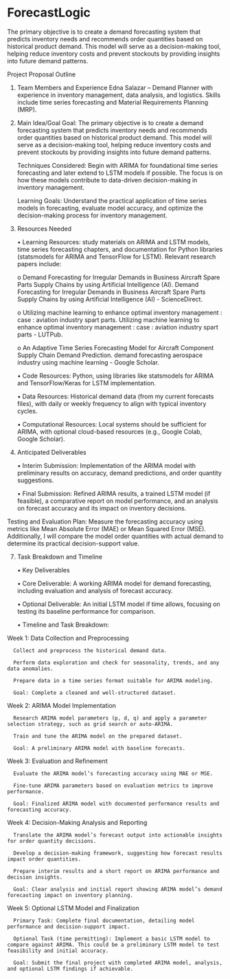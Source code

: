 # ForecastLogic
The primary objective is to create a demand forecasting system that predicts inventory needs and recommends order quantities based on historical product demand. This model will serve as a decision-making tool, helping reduce inventory costs and prevent stockouts by providing insights into future demand patterns.


Project Proposal Outline
1) Team Members and Experience
      Edna Salazar – Demand Planner with experience in inventory management, data analysis, and logistics. Skills include time series forecasting and Material Requirements Planning (MRP).

3) Main Idea/Goal
      Goal: The primary objective is to create a demand forecasting system that predicts inventory needs and recommends order quantities based on historical product demand. This model will serve as a decision-making tool, helping reduce inventory costs and prevent stockouts by providing insights into future demand patterns.

      Techniques Considered: Begin with ARIMA for foundational time series forecasting and later extend to LSTM models if possible. The focus is on how these models contribute to data-driven decision-making in inventory management.

      Learning Goals: Understand the practical application of time series models in forecasting, evaluate model accuracy, and optimize the decision-making process for inventory management.

5) Resources Needed

   •	Learning Resources: study materials on ARIMA and LSTM models, time series forecasting chapters, and documentation for Python libraries (statsmodels for ARIMA and TensorFlow for LSTM). Relevant research papers include: 

   o	Demand Forecasting for Irregular Demands in Business Aircraft Spare Parts Supply Chains by using Artificial Intelligence (AI). Demand Forecasting for Irregular Demands in Business Aircraft Spare Parts Supply Chains by using Artificial Intelligence (AI) - ScienceDirect.

   o	Utilizing machine learning to enhance optimal inventory management : case : aviation industry spart parts. Utilizing machine learning to enhance optimal inventory management : case : aviation industry spart parts - LUTPub.

   o	An Adaptive Time Series Forecasting Model for Aircraft Component Supply Chain Demand Prediction. demand forecasting aerospace industry using machine learning - Google Scholar.


   •	Code Resources: Python, using libraries like statsmodels for ARIMA and TensorFlow/Keras for LSTM implementation.

   •	Data Resources: Historical demand data (from my current forecasts files), with daily or weekly frequency to align with typical inventory cycles.

   •	Computational Resources: Local systems should be sufficient for ARIMA, with optional cloud-based resources (e.g., Google Colab, Google Scholar).

7) Anticipated Deliverables


   •	Interim Submission: Implementation of the ARIMA model with preliminary results on accuracy, demand predictions, and order quantity suggestions.

   •	Final Submission: Refined ARIMA results, a trained LSTM model (if feasible), a comparative report on model performance, and an analysis on forecast accuracy and its impact on inventory decisions.

  Testing and Evaluation Plan: Measure the forecasting accuracy using metrics like Mean Absolute Error (MAE) or Mean Squared Error (MSE). Additionally, I will compare the model order quantities with actual demand to determine its practical decision-support value.

7) Task Breakdown and Timeline

    •	Key Deliverables

    •	Core Deliverable: A working ARIMA model for demand forecasting, including evaluation and analysis of forecast accuracy.

    •	Optional Deliverable: An initial LSTM model if time allows, focusing on testing its baseline performance for comparison.

    •	Timeline and Task Breakdown:

  Week 1: Data Collection and Preprocessing
      
      Collect and preprocess the historical demand data.
      
      Perform data exploration and check for seasonality, trends, and any data anomalies.
      
      Prepare data in a time series format suitable for ARIMA modeling.
      
      Goal: Complete a cleaned and well-structured dataset.
      
  Week 2: ARIMA Model Implementation
      
      Research ARIMA model parameters (p, d, q) and apply a parameter selection strategy, such as grid search or auto-ARIMA.
      
      Train and tune the ARIMA model on the prepared dataset.
      
      Goal: A preliminary ARIMA model with baseline forecasts.

  Week 3: Evaluation and Refinement
      
      Evaluate the ARIMA model’s forecasting accuracy using MAE or MSE.
      
      Fine-tune ARIMA parameters based on evaluation metrics to improve performance.
      
      Goal: Finalized ARIMA model with documented performance results and forecasting accuracy.

  Week 4: Decision-Making Analysis and Reporting
      
      Translate the ARIMA model’s forecast output into actionable insights for order quantity decisions.
      
      Develop a decision-making framework, suggesting how forecast results impact order quantities.
      
      Prepare interim results and a short report on ARIMA performance and decision insights.
      
      Goal: Clear analysis and initial report showing ARIMA model’s demand forecasting impact on inventory planning.

  Week 5: Optional LSTM Model and Finalization
      
      Primary Task: Complete final documentation, detailing model performance and decision-support impact.
      
      Optional Task (time permitting): Implement a basic LSTM model to compare against ARIMA. This could be a preliminary LSTM model to test feasibility and initial accuracy.
      
      Goal: Submit the final project with completed ARIMA model, analysis, and optional LSTM findings if achievable.
